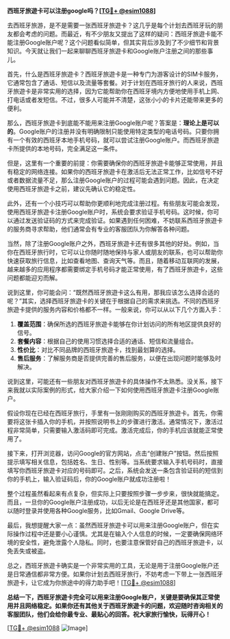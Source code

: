 **西班牙旅遊卡可以注册google吗？[[TG💪+ @esim1088](https://t.me/s/esim1088)]**

去西班牙旅游，是不是需要一张西班牙旅遊卡？这几乎是每个计划去西班牙玩的朋友都会考虑的问题。而最近，有不少朋友又提出了这样的疑问：西班牙旅遊卡能不能注册Google账户呢？这个问题看似简单，但其实背后涉及到了不少细节和背景知识。今天就让我们一起来聊聊西班牙旅遊卡和Google账户注册之间的那些事儿。

首先，什么是西班牙旅遊卡？西班牙旅遊卡是一种专门为游客设计的SIM卡服务，它通常包含了通话、短信以及流量等套餐。对于计划在西班牙旅行的人来说，西班牙旅遊卡是非常实用的选择，因为它能帮助你在西班牙境内方便地使用手机上网、打电话或者发短信。不过，很多人可能并不清楚，这张小小的卡片还能带来更多的便利。

那么，西班牙旅遊卡到底能不能用来注册Google账户呢？答案是：**理论上是可以的**。Google账户的注册并没有明确限制只能使用特定类型的电话号码。只要你拥有一个有效的西班牙本地手机号码，就可以尝试注册Google账户。而西班牙旅遊卡所提供的本地号码，完全满足这一条件。

但是，这里有一个重要的前提：你需要确保你的西班牙旅遊卡能够正常使用，并且有稳定的网络连接。如果你的西班牙旅遊卡在激活后无法正常工作，比如信号不好或者数据流量不足，那么注册Google账户的过程可能会遇到问题。因此，在决定使用西班牙旅遊卡之前，建议先确认它的稳定性。

此外，还有一个小技巧可以帮助你更顺利地完成注册过程。有些朋友可能会发现，使用西班牙旅遊卡注册Google账户时，系统会要求验证手机号码。这时候，你可以通过发送验证码的方式来完成验证。如果遇到任何困难，不妨联系西班牙旅遊卡的服务商寻求帮助，他们通常会有专业的客服团队为你解答各种问题。

当然，除了注册Google账户之外，西班牙旅遊卡还有很多其他的好处。例如，当你在西班牙旅行时，它可以让你随时随地保持与家人或朋友的联系，也可以帮助你快速获取旅行信息，比如查看地图、查询天气等。而且，随着移动互联网的发展，越来越多的应用程序都需要绑定手机号码才能正常使用，有了西班牙旅遊卡，这些问题都能迎刃而解。

说到这里，你可能会问：“既然西班牙旅遊卡这么有用，那我应该怎么选择合适的呢？”其实，选择西班牙旅遊卡的关键在于根据自己的需求来挑选。不同的西班牙旅遊卡提供的服务内容和价格都不一样。一般来说，你可以从以下几个方面入手：

1. **覆盖范围**：确保所选的西班牙旅遊卡能够在你计划访问的所有地区提供良好的信号。
2. **套餐内容**：根据自己的使用习惯选择合适的通话、短信和流量组合。
3. **性价比**：对比不同品牌的西班牙旅遊卡，找到最划算的选择。
4. **售后服务**：了解服务商是否提供完善的售后服务，以便在出现问题时能够及时解决。

说到这里，可能还有一些朋友对西班牙旅遊卡的具体操作不太熟悉。没关系，接下来我就以实际案例的形式，给大家介绍一下如何使用西班牙旅遊卡注册Google账户。

假设你现在已经在西班牙旅行，手里有一张刚刚购买的西班牙旅遊卡。首先，你需要将这张卡插入你的手机，并按照说明书上的步骤进行激活。通常情况下，激活过程非常简单，只需要输入激活码即可完成。激活完成后，你的手机应该就能正常使用了。

接下来，打开浏览器，访问Google的官方网站，点击“创建账户”按钮。然后按照提示填写相关信息，包括姓名、生日、性别等。当系统要求输入手机号码时，直接填写你西班牙旅遊卡对应的号码即可。之后，系统会发送一条包含验证码的短信到你的手机上，输入验证码后，你的Google账户就成功注册啦！

整个过程虽然看起来有点复杂，但实际上只要按照步骤一步步来，很快就能搞定。而且，一旦你的Google账户注册成功，以后无论是在西班牙还是其他国家，都可以随时登录并使用各种Google服务，比如Gmail、Google Drive等。

最后，我想提醒大家一点：虽然西班牙旅遊卡可以用来注册Google账户，但在实际操作过程中还是要小心谨慎。尤其是在输入个人信息的时候，一定要确保网络环境的安全性，避免泄露个人隐私。同时，也要注意保管好自己的西班牙旅遊卡，以免丢失或被盗。

总之，西班牙旅遊卡确实是一个非常实用的工具，无论是用于注册Google账户还是日常通信都非常方便。如果你计划去西班牙旅行，不妨考虑一下带上一张西班牙旅遊卡，让它成为你旅途中的得力助手吧！[[TG💪+ @esim1088](https://t.me/s/esim1088)]

**总结一下，西班牙旅遊卡完全可以用来注册Google账户，关键是要确保其正常使用并且网络稳定。如果你还有其他关于西班牙旅遊卡的问题，欢迎随时咨询相关的客服团队，他们会给你最专业、最贴心的回答。祝大家旅行愉快，玩得开心！**

[[TG💪+ @esim1088](https://t.me/s/esim1088) ![Image](https://i.postimg.cc/4NQfJmqS/Snipaste-2025-05-13-00-14-12.png)]